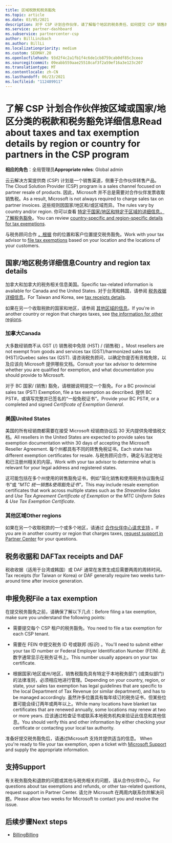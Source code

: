 ```yaml
---
title: 区域税款和税务豁免
ms.topic: article
ms.date: 03/05/2021
description: 对于 CSP 计划合作伙伴，请了解每个地区的税务责任、如何提交 CSP 销售的税务豁免，以及如何获取对税务问题的支持。
ms.service: partner-dashboard
ms.subservice: partnercenter-csp
author: BillLinzbach
ms.author: BillLi
ms.localizationpriority: medium
ms.custom: SEOMAY.20
ms.openlocfilehash: 93d2f4c2a1fb1f4c6de1cb8759cab0df85c3ceea
ms.sourcegitcommit: 09eabb559aae25518caf3f2a59ef16a3e123c207
ms.translationtype: MT
ms.contentlocale: zh-CN
ms.lasthandoff: 06/23/2021
ms.locfileid: "112489911"
---
```

# <a name="read-about-taxes-and-tax-exemption-details-by-region-or-country-for-partners-in-the-csp-program"></a><span data-ttu-id="5a276-103">了解 CSP 计划合作伙伴按区域或国家/地区分类的税款和税务豁免详细信息</span><span class="sxs-lookup"><span data-stu-id="5a276-103">Read about taxes and tax exemption details by region or country for partners in the CSP program</span></span>

<span data-ttu-id="5a276-104">**相应的角色**：全局管理员</span><span class="sxs-lookup"><span data-stu-id="5a276-104">**Appropriate roles**: Global admin</span></span>

<span data-ttu-id="5a276-105">云云解决方案提供商 (CSP) 计划是一个销售渠道，侧重于合作伙伴转售产品。</span><span class="sxs-lookup"><span data-stu-id="5a276-105">The Cloud Solution Provider (CSP) program is a sales channel focused on partner resale of products.</span></span> <span data-ttu-id="5a276-106">因此，Microsoft 并不总是需要对合作伙伴发票收取销售税。</span><span class="sxs-lookup"><span data-stu-id="5a276-106">As a result, Microsoft is not always required to charge sales tax on partner invoices.</span></span> <span data-ttu-id="5a276-107">这些规则因国家/地区和/或区域而异。</span><span class="sxs-lookup"><span data-stu-id="5a276-107">The rules vary by country and/or region.</span></span> <span data-ttu-id="5a276-108">你可以查看 [特定于国家/地区和特定于区域的详细信息，了解税务豁免](#country-and-region-tax-details)。</span><span class="sxs-lookup"><span data-stu-id="5a276-108">You can review [country-specific and region-specific details for tax exemptions](#country-and-region-tax-details).</span></span>

<span data-ttu-id="5a276-109">与税务顾问合作 [，根据](#file-a-tax-exemption) 你的位置和客户位置提交税务豁免。</span><span class="sxs-lookup"><span data-stu-id="5a276-109">Work with your tax advisor to [file tax exemptions](#file-a-tax-exemption) based on your location and the locations of your customers.</span></span>

## <a name="country-and-region-tax-details"></a><span data-ttu-id="5a276-110">国家/地区税务详细信息</span><span class="sxs-lookup"><span data-stu-id="5a276-110">Country and region tax details</span></span>

<span data-ttu-id="5a276-111">加拿大和加拿大的税务相关信息美国。</span><span class="sxs-lookup"><span data-stu-id="5a276-111">Specific tax-related information is available for Canada and the United States.</span></span> <span data-ttu-id="5a276-112">对于台湾和韩国，请参阅 [税务收据详细信息](#tax-receipts-and-daf)。</span><span class="sxs-lookup"><span data-stu-id="5a276-112">For Taiwan and Korea, see [tax receipts details](#tax-receipts-and-daf).</span></span>

<span data-ttu-id="5a276-113">如果在另一个收取税款的国家和地区，请参阅 [其他区域的信息](#other-regions)。</span><span class="sxs-lookup"><span data-stu-id="5a276-113">If you're in another country or region that charges taxes, see [the information for other regions](#other-regions).</span></span>


### <a name="canada"></a><span data-ttu-id="5a276-114">加拿大</span><span class="sxs-lookup"><span data-stu-id="5a276-114">Canada</span></span>

<span data-ttu-id="5a276-115">大多数经销商不从 GST (/) 销售税中免除 (HST) / (销售税) 。</span><span class="sxs-lookup"><span data-stu-id="5a276-115">Most resellers are not exempt from goods and services tax (GST)/harmonized sales tax (HST)/Quebec sales tax (QST).</span></span> <span data-ttu-id="5a276-116">请咨询税务顾问，以确定你是否有资格免除，以及应该向 Microsoft 提供哪些文档。</span><span class="sxs-lookup"><span data-stu-id="5a276-116">Consult your tax advisor to determine whether you are qualified for exemption, and what documentation you should provide to Microsoft.</span></span>

<span data-ttu-id="5a276-117">对于 BC 国家/ (销售) 豁免，请根据说明提交一个豁免。</span><span class="sxs-lookup"><span data-stu-id="5a276-117">For a BC provincial sales tax (PST) Exemption, file a tax exemption as described.</span></span> <span data-ttu-id="5a276-118">提供 BC PST#，或填写完整并已签名的“一般免税证书”。</span><span class="sxs-lookup"><span data-stu-id="5a276-118">Provide your BC PST#, or a completed and signed *Certificate of Exemption General*.</span></span>

### <a name="united-states"></a><span data-ttu-id="5a276-119">美国</span><span class="sxs-lookup"><span data-stu-id="5a276-119">United States</span></span>

<span data-ttu-id="5a276-120">美国的所有经销商都需要在接受 Microsoft 经销商协议后 30 天内提供免增值税文档。</span><span class="sxs-lookup"><span data-stu-id="5a276-120">All resellers in the United States are expected to provide sales tax exemption documentation within 30 days of accepting the Microsoft Reseller Agreement.</span></span> <span data-ttu-id="5a276-121">每个州都具有不同的转售免税证书。</span><span class="sxs-lookup"><span data-stu-id="5a276-121">Each state has different exemption certificates for resale.</span></span> <span data-ttu-id="5a276-122">与税务顾问合作，确定与法定地址和已注册州相关的内容。</span><span class="sxs-lookup"><span data-stu-id="5a276-122">Work with your tax advisor to determine what is relevant for your legal address and registered states.</span></span>

<span data-ttu-id="5a276-123">这可能包括在多个州使用的转售豁免证书，例如"简化销售和使用税务协议豁免证书"或 *"MTC 统一销售&使用豁免证书"。*</span><span class="sxs-lookup"><span data-stu-id="5a276-123">This may include resale exemption certificates that work across multiple states such as the *Streamline Sales* and *Use Tax Agreement Certificate of Exemption* or the *MTC Uniform Sales & Use Tax Exemption Certificate*.</span></span>

### <a name="other-regions"></a><span data-ttu-id="5a276-124">其他区域</span><span class="sxs-lookup"><span data-stu-id="5a276-124">Other regions</span></span>

<span data-ttu-id="5a276-125">如果在另一个收取税款的一个或多个地区，请通过 [合作伙伴中心请求支持](#support) 。</span><span class="sxs-lookup"><span data-stu-id="5a276-125">If you are in another country or region that charges taxes, [request support in Partner Center](#support) for your questions.</span></span>

## <a name="tax-receipts-and-daf"></a><span data-ttu-id="5a276-126">税务收据和 DAF</span><span class="sxs-lookup"><span data-stu-id="5a276-126">Tax receipts and DAF</span></span>

<span data-ttu-id="5a276-127">税收收据（适用于台湾或韩国）或 DAF 通常在发票生成后需要两周的周转时间。</span><span class="sxs-lookup"><span data-stu-id="5a276-127">Tax receipts (for Taiwan or Korea) or DAF generally require two weeks turn-around time after invoice generation.</span></span>

## <a name="file-a-tax-exemption"></a><span data-ttu-id="5a276-128">申报免税</span><span class="sxs-lookup"><span data-stu-id="5a276-128">File a tax exemption</span></span>

<span data-ttu-id="5a276-129">在提交税务豁免之前，请确保了解以下几点：</span><span class="sxs-lookup"><span data-stu-id="5a276-129">Before filing a tax exemption, make sure you understand the following points:</span></span>

- <span data-ttu-id="5a276-130">需要提交每个 CSP 租户的税务豁免。</span><span class="sxs-lookup"><span data-stu-id="5a276-130">You need to file a tax exemption for each CSP tenant.</span></span>

- <span data-ttu-id="5a276-131">需要在 FEIN 中提交税务 ID 号或联邦 (标识) 。</span><span class="sxs-lookup"><span data-stu-id="5a276-131">You'll need to submit either your tax ID number or Federal Employer Identification Number (FEIN).</span></span> <span data-ttu-id="5a276-132">此数字通常显示在税务证书上。</span><span class="sxs-lookup"><span data-stu-id="5a276-132">This number usually appears on your tax certificate.</span></span>

- <span data-ttu-id="5a276-133">根据国家/地区或州/地区，销售税豁免具有特定于本地税务部门 (或类似部门) 的法律准则，必须相应地进行管理。</span><span class="sxs-lookup"><span data-stu-id="5a276-133">Depending on your country, region, or state, your sales tax exemption has legal guidelines that are specific to the local Department of Tax Revenue (or similar department), and has to be managed accordingly.</span></span> <span data-ttu-id="5a276-134">虽然许多位置具有每年续订的税务证书，但某些位置可能会续订两年或两年以上。</span><span class="sxs-lookup"><span data-stu-id="5a276-134">While many locations have blanket tax certificates that are renewed annually, some locations may renew at two or more years.</span></span> <span data-ttu-id="5a276-135">应该通过检查证书或联系本地税务机构来验证此信息和其他信息。</span><span class="sxs-lookup"><span data-stu-id="5a276-135">You should verify this and other information by either checking your certificate or contacting your local tax authority.</span></span>

<span data-ttu-id="5a276-136">准备好提交税务豁免后，请通过Microsoft 支持并提供适当的信息。 [](https://partner.microsoft.com/dashboard/support/csp/servicerequests/create?stage=2&topicid=92930319-ced6-c18b-d7a6-d62b22d60aa5)</span><span class="sxs-lookup"><span data-stu-id="5a276-136">When you're ready to file your tax exemption, open a ticket with [Microsoft Support](https://partner.microsoft.com/dashboard/support/csp/servicerequests/create?stage=2&topicid=92930319-ced6-c18b-d7a6-d62b22d60aa5) and supply the appropriate information.</span></span>

## <a name="support"></a><span data-ttu-id="5a276-137">支持</span><span class="sxs-lookup"><span data-stu-id="5a276-137">Support</span></span>

<span data-ttu-id="5a276-138">有关税务豁免和退款的问题或其他与税务相关的问题，请从合作伙伴中心。</span><span class="sxs-lookup"><span data-stu-id="5a276-138">For questions about tax exemptions and refunds, or other tax-related questions, request support in Partner Center.</span></span> <span data-ttu-id="5a276-139">请允许 Microsoft 在两周内联系你并解决问题。</span><span class="sxs-lookup"><span data-stu-id="5a276-139">Please allow two weeks for Microsoft to contact you and resolve the issue.</span></span>

## <a name="next-steps"></a><span data-ttu-id="5a276-140">后续步骤</span><span class="sxs-lookup"><span data-stu-id="5a276-140">Next steps</span></span>

- [<span data-ttu-id="5a276-141">Billing</span><span class="sxs-lookup"><span data-stu-id="5a276-141">Billing</span></span>](billing.md)

